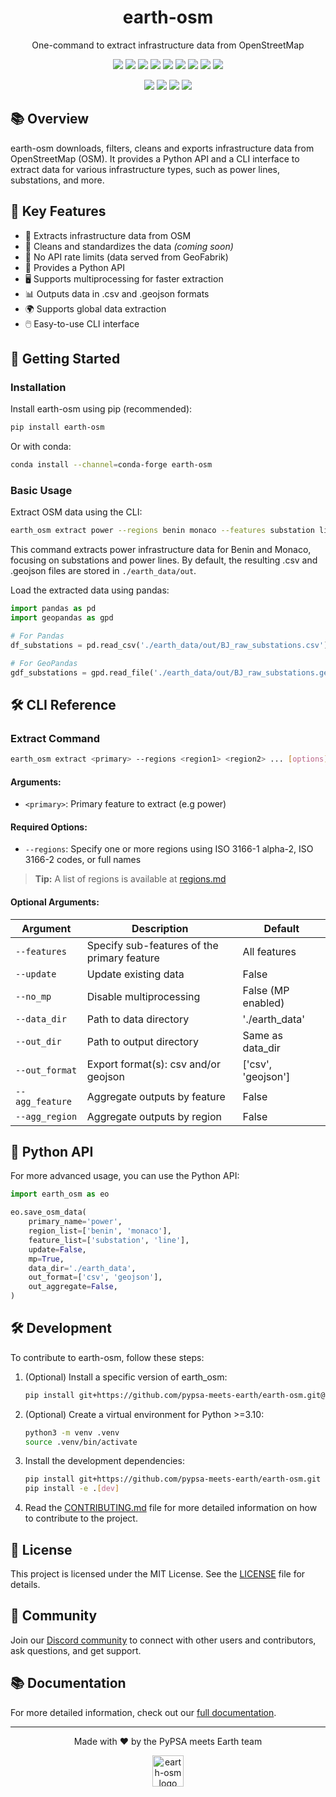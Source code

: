 <div align="center" markdown=1>

# earth-osm
One-command to extract infrastructure data from OpenStreetMap

[![][badge-pypi-monthly-downloads]][pypi-url]
[![][badge-codecov]][codecov-url]
[![][badge-ci]][gh-repo-url]
[![][badge-docs]][docs-url]
[![][badge-pypi]][pypi-url]
[![][badge-conda]][conda-url]
[![][badge-release]][gh-release-url]
[![][badge-license]][license]
[![][badge-discord]][discord-url]

[![][badge-gh-stars]][gh-stars-url]
[![][badge-gh-forks]][gh-forks-url]
[![][badge-gh-issues]][gh-issues-url]
[![][badge-gh-pulls]][gh-pulls-url]

</div>

## 📚 Overview

earth-osm downloads, filters, cleans and exports infrastructure data from OpenStreetMap (OSM). It provides a Python API and a CLI interface to extract data for various infrastructure types, such as power lines, substations, and more.

## 🌟 Key Features

- 🔌 Extracts infrastructure data from OSM
- 🧹 Cleans and standardizes the data *(coming soon)*
- 🚀 No API rate limits (data served from GeoFabrik)
- 🐍 Provides a Python API
- 🖥️ Supports multiprocessing for faster extraction
- 📊 Outputs data in .csv and .geojson formats
- 🌍 Supports global data extraction
- 🖱️ Easy-to-use CLI interface

## 🚀 Getting Started

### Installation

Install earth-osm using pip (recommended):

```bash
pip install earth-osm
```

Or with conda:

```bash
conda install --channel=conda-forge earth-osm
```

### Basic Usage

Extract OSM data using the CLI:

```bash
earth_osm extract power --regions benin monaco --features substation line
```

This command extracts power infrastructure data for Benin and Monaco, focusing on substations and power lines. By default, the resulting .csv and .geojson files are stored in `./earth_data/out`.

Load the extracted data using pandas:

```python
import pandas as pd
import geopandas as gpd

# For Pandas
df_substations = pd.read_csv('./earth_data/out/BJ_raw_substations.csv')

# For GeoPandas
gdf_substations = gpd.read_file('./earth_data/out/BJ_raw_substations.geojson')
```

## 🛠️ CLI Reference

### Extract Command

```bash
earth_osm extract <primary> --regions <region1> <region2> ... [options]
```

#### Arguments:

- `<primary>`: Primary feature to extract (e.g power)

#### Required Options:

- `--regions`: Specify one or more regions using ISO 3166-1 alpha-2, ISO 3166-2 codes, or full names

> **Tip:** A list of regions is available at [regions.md](docs/generated-docs/regions_table.md)


#### Optional Arguments:

| Argument | Description | Default |
|----------|-------------|---------|
| `--features` | Specify sub-features of the primary feature | All features |
| `--update` | Update existing data | False |
| `--no_mp` | Disable multiprocessing | False (MP enabled) |
| `--data_dir` | Path to data directory | './earth_data' |
| `--out_dir` | Path to output directory | Same as data_dir |
| `--out_format` | Export format(s): csv and/or geojson | ['csv', 'geojson'] |
| `--agg_feature` | Aggregate outputs by feature | False |
| `--agg_region` | Aggregate outputs by region | False |

## 🐍 Python API

For more advanced usage, you can use the Python API:

```python
import earth_osm as eo

eo.save_osm_data(
    primary_name='power',
    region_list=['benin', 'monaco'],
    feature_list=['substation', 'line'],
    update=False,
    mp=True,
    data_dir='./earth_data',
    out_format=['csv', 'geojson'],
    out_aggregate=False,
)
```

## 🛠️ Development

To contribute to earth-osm, follow these steps:

1. (Optional) Install a specific version of earth_osm:
   ```bash
   pip install git+https://github.com/pypsa-meets-earth/earth-osm.git@<required-commit-hash>
   ```

2. (Optional) Create a virtual environment for Python >=3.10:
   ```bash
   python3 -m venv .venv
   source .venv/bin/activate
   ```

3. Install the development dependencies:
   ```bash
   pip install git+https://github.com/pypsa-meets-earth/earth-osm.git
   pip install -e .[dev]
   ```

4. Read the [CONTRIBUTING.md](CONTRIBUTING.md) file for more detailed information on how to contribute to the project.

## 📄 License

This project is licensed under the MIT License. See the [LICENSE](LICENSE) file for details.

## 🤝 Community

Join our [Discord community](https://discord.gg/AnuJBk23FU) to connect with other users and contributors, ask questions, and get support.

## 📚 Documentation

For more detailed information, check out our [full documentation](https://pypsa-meets-earth.github.io/earth-osm/).

---

<p align="center">
Made with ❤️ by the PyPSA meets Earth team
</p>

<p align="center"> 
<a href="https://pypsa-meets-earth.github.io/earth-osm/">
    <img src="https://github.com/pypsa-meets-earth/pypsa-meets-earth.github.io/raw/main/assets/img/logo.png" height="50" alt="earth-osm logo">
</a>
</p>


<!-- LINK GROUP -->

[contributing]: CONTRIBUTING.md
[license]: LICENSE
[docs-url]: https://pypsa-meets-earth.github.io/earth-osm/
[discord-url]: https://discord.gg/AnuJBk23FU
[pypi-url]: https://pypi.org/project/earth-osm/
[conda-url]: https://anaconda.org/conda-forge/earth-osm
[codecov-url]: https://codecov.io/gh/pypsa-meets-earth/earth-osm
[gh-repo-url]: https://github.com/pypsa-meets-earth/earth-osm
[gh-release-url]: https://github.com/pypsa-meets-earth/earth-osm/releases
[gh-stars-url]: https://github.com/pypsa-meets-earth/earth-osm/stargazers
[gh-forks-url]: https://github.com/pypsa-meets-earth/earth-osm/network/members
[gh-issues-url]: https://github.com/pypsa-meets-earth/earth-osm/issues
[gh-pulls-url]: https://github.com/pypsa-meets-earth/earth-osm/pulls

<!-- Primary badges -->
[badge-pypi-monthly-downloads]: https://img.shields.io/pypi/dm/earth-osm?style=flat&labelColor=black&logoColor=white&logo=pypi
[badge-codecov]: https://img.shields.io/codecov/c/github/pypsa-meets-earth/earth-osm?style=flat&labelColor=black&logoColor=white&logo=codecov
[badge-ci]: https://img.shields.io/github/actions/workflow/status/pypsa-meets-earth/earth-osm/main.yml?style=flat&labelColor=black&logoColor=white&logo=github
[badge-docs]: https://img.shields.io/github/actions/workflow/status/pypsa-meets-earth/earth-osm/docs-ci.yml?style=flat&labelColor=black&logoColor=white&logo=github

[badge-pypi]: https://img.shields.io/pypi/v/earth-osm.svg?style=flat&labelColor=black&logoColor=white&logo=pypi
[badge-conda]: https://img.shields.io/conda/vn/conda-forge/earth-osm.svg?style=flat&labelColor=black&logoColor=white&logo=conda-forge

[badge-discord]: https://img.shields.io/discord/911692131440148490?style=flat&labelColor=black&logoColor=white&logo=discord&color=blue
[badge-license]: https://img.shields.io/badge/License-MIT-blue.svg?style=flat&labelColor=black
[badge-release]: https://img.shields.io/github/v/release/pypsa-meets-earth/earth-osm?style=flat&labelColor=black&logoColor=white&logo=github



<!-- Secondary badges -->
[badge-gh-stars]: https://img.shields.io/github/stars/pypsa-meets-earth/earth-osm?style=for-the-badge&labelColor=black&logoColor=white&color=yellow
[badge-gh-forks]: https://img.shields.io/github/forks/pypsa-meets-earth/earth-osm?style=for-the-badge&labelColor=black&logoColor=white&color=grey
[badge-gh-issues]: https://img.shields.io/github/issues/pypsa-meets-earth/earth-osm?style=for-the-badge&labelColor=black&logoColor=white&color=red
[badge-gh-pulls]: https://img.shields.io/github/issues-pr/pypsa-meets-earth/earth-osm?style=for-the-badge&labelColor=black&logoColor=white&color=green